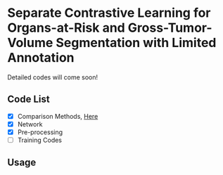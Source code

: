 # Separate Contrastive Learning for Organs-at-Risk and Gross-Tumor-Volume Segmentation with Limited Annotation
Detailed codes will come soon!

## Code List
- [x] Comparison Methods, [Here](https://github.com/jcwang123/AwesomeContrastiveLearning)
- [x] Network
- [x] Pre-processing 
- [ ] Training Codes

## Usage
